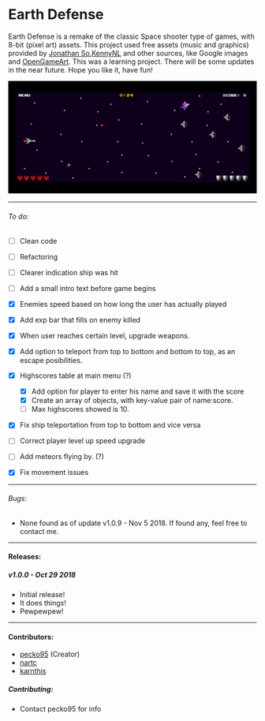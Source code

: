 # Earth Defense

Earth Defense is a remake of the classic Space shooter type of games, with 8-bit (pixel art) assets. This project used free assets (music and graphics) provided by [Jonathan So](https://jonathan-so.itch.io/),[KennyNL](https://kenney.nl/) and other sources, like Google images and [OpenGameArt](https://opengameart.org). This was a learning project. There will be some updates in the near future. Hope you like it, have fun!

<img src="./assets/images/screenshot.png">

------------------------------------------------
###### To do:
* [ ] Clean code
* [ ] Refactoring
* [ ] Clearer indication ship was hit

* [ ] Add a small intro text before game begins
* [x] Enemies speed based on how long the user has actually played
* [x] Add exp bar that fills on enemy killed
* [x] When user reaches certain level, upgrade weapons.
* [x] Add option to teleport from top to bottom and bottom to top, as an escape posibilities.
* [x] Highscores table at main menu (?)
  * [x] Add option for player to enter his name and save it with the score
  * [x] Create an array of objects, with key-value pair of name:score.
  * [ ] Max highscores showed is 10.
* [x] Fix ship teleportation from top to bottom and vice versa
* [ ] Correct player level up speed upgrade
* [ ] Add meteors flying by. (?)
* [x] Fix movement issues
-------------------
###### Bugs:
* None found as of update v1.0.9 - Nov 5 2018. If found any, feel free to contact me.
----------
#### Releases:
##### v1.0.0 - Oct 29 2018
* Initial release!
* It does things!
* Pewpewpew!
----------
#### Contributors:
* [pecko95](https://github.com/pecko95) (Creator)
* [nartc](https://github.com/nartc)
* [karnthis](https://github.com/karnthis)

##### Contributing:
* Contact pecko95 for info